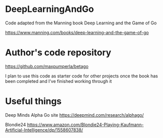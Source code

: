 # DeepLearningAndGo

Code adapted from the Manning book Deep Learning and the Game of Go

https://www.manning.com/books/deep-learning-and-the-game-of-go

# Author's code repository
https://github.com/maxpumperla/betago


I plan to use this code as starter code for other projects once the book has been completed and I've finished working through it

# Useful things
Deep Minds Alpha Go site https://deepmind.com/research/alphago/

Blondie24 https://www.amazon.com/Blondie24-Playing-Kaufmann-Artificial-Intelligence/dp/1558607838/

